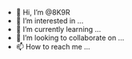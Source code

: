 - 👋 Hi, I’m @8K9R
- 👀 I’m interested in ...
- 🌱 I’m currently learning ...
- 💞️ I’m looking to collaborate on ...
- 📫 How to reach me ...

<!---
8K9R/8K9R is a ✨ special ✨ repository because its `README.md` (this file) appears on your GitHub profile.
You can click the Preview link to take a look at your changes.
--->
